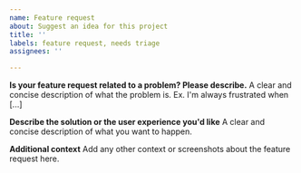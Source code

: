 ```yaml
---
name: Feature request
about: Suggest an idea for this project
title: ''
labels: feature request, needs triage
assignees: ''

---
```


**Is your feature request related to a problem? Please describe.**
A clear and concise description of what the problem is. Ex. I'm always frustrated when [...]

**Describe the solution or the user experience you'd like**
A clear and concise description of what you want to happen.

**Additional context**
Add any other context or screenshots about the feature request here.
